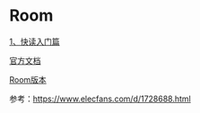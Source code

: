 # Room

[1、快读入门篇](mds/1、快速入门篇.md)

[官方文档](https://developer.android.google.cn/training/data-storage/room#db-migration-testing)

[Room版本](https://developer.android.google.cn/jetpack/androidx/releases/room)

参考：https://www.elecfans.com/d/1728688.html

